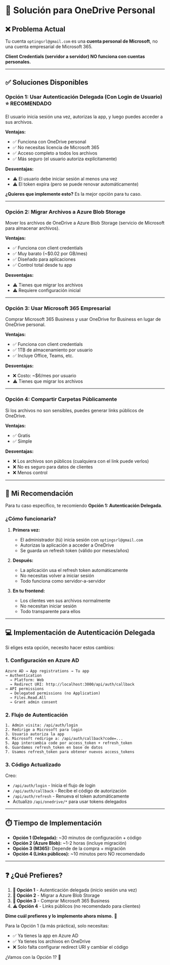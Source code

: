 # 🎯 Solución para OneDrive Personal

## ❌ Problema Actual

Tu cuenta `optingsrl@gmail.com` es una **cuenta personal de Microsoft**, no una cuenta empresarial de Microsoft 365.

**Client Credentials (servidor a servidor) NO funciona con cuentas personales.**

---

## ✅ Soluciones Disponibles

### **Opción 1: Usar Autenticación Delegada (Con Login de Usuario)** ⭐ RECOMENDADO

El usuario inicia sesión una vez, autorizas la app, y luego puedes acceder a sus archivos.

**Ventajas:**
- ✅ Funciona con OneDrive personal
- ✅ No necesitas licencia de Microsoft 365
- ✅ Acceso completo a todos los archivos
- ✅ Más seguro (el usuario autoriza explícitamente)

**Desventajas:**
- ⚠️ El usuario debe iniciar sesión al menos una vez
- ⚠️ El token expira (pero se puede renovar automáticamente)

**¿Quieres que implemente esto?** Es la mejor opción para tu caso.

---

### **Opción 2: Migrar Archivos a Azure Blob Storage**

Mover los archivos de OneDrive a Azure Blob Storage (servicio de Microsoft para almacenar archivos).

**Ventajas:**
- ✅ Funciona con client credentials
- ✅ Muy barato (~$0.02 por GB/mes)
- ✅ Diseñado para aplicaciones
- ✅ Control total desde tu app

**Desventajas:**
- ⚠️ Tienes que migrar los archivos
- ⚠️ Requiere configuración inicial

---

### **Opción 3: Usar Microsoft 365 Empresarial**

Comprar Microsoft 365 Business y usar OneDrive for Business en lugar de OneDrive personal.

**Ventajas:**
- ✅ Funciona con client credentials
- ✅ 1TB de almacenamiento por usuario
- ✅ Incluye Office, Teams, etc.

**Desventajas:**
- ❌ Costo: ~$6/mes por usuario
- ⚠️ Tienes que migrar los archivos

---

### **Opción 4: Compartir Carpetas Públicamente**

Si los archivos no son sensibles, puedes generar links públicos de OneDrive.

**Ventajas:**
- ✅ Gratis
- ✅ Simple

**Desventajas:**
- ❌ Los archivos son públicos (cualquiera con el link puede verlos)
- ❌ No es seguro para datos de clientes
- ❌ Menos control

---

## 🚀 Mi Recomendación

Para tu caso específico, te recomiendo **Opción 1: Autenticación Delegada**.

### ¿Cómo funcionaría?

1. **Primera vez:**
   - El administrador (tú) inicia sesión con `optingsrl@gmail.com`
   - Autorizas la aplicación a acceder a OneDrive
   - Se guarda un refresh token (válido por meses/años)

2. **Después:**
   - La aplicación usa el refresh token automáticamente
   - No necesitas volver a iniciar sesión
   - Todo funciona como servidor-a-servidor

3. **En tu frontend:**
   - Los clientes ven sus archivos normalmente
   - No necesitan iniciar sesión
   - Todo transparente para ellos

---

## 💻 Implementación de Autenticación Delegada

Si eliges esta opción, necesito hacer estos cambios:

### 1. Configuración en Azure AD

```
Azure AD → App registrations → Tu app
→ Authentication
  → Platform: Web
  → Redirect URI: http://localhost:3000/api/auth/callback
→ API permissions
  → Delegated permissions (no Application)
  → Files.Read.All
  → Grant admin consent
```

### 2. Flujo de Autenticación

```
1. Admin visita: /api/auth/login
2. Redirige a Microsoft para login
3. Usuario autoriza la app
4. Microsoft redirige a: /api/auth/callback?code=...
5. App intercambia code por access_token + refresh_token
6. Guardamos refresh_token en base de datos
7. Usamos refresh_token para obtener nuevos access_tokens
```

### 3. Código Actualizado

Creo:
- `/api/auth/login` - Inicia el flujo de login
- `/api/auth/callback` - Recibe el código de autorización
- `/api/auth/refresh` - Renueva el token automáticamente
- Actualizo `/api/onedrive/*` para usar tokens delegados

---

## ⏱️ Tiempo de Implementación

- **Opción 1 (Delegada):** ~30 minutos de configuración + código
- **Opción 2 (Azure Blob):** ~1-2 horas (incluye migración)
- **Opción 3 (M365):** Depende de la compra + migración
- **Opción 4 (Links públicos):** ~10 minutos pero NO recomendado

---

## ❓ ¿Qué Prefieres?

1. **🥇 Opción 1** - Autenticación delegada (inicio sesión una vez)
2. **🥈 Opción 2** - Migrar a Azure Blob Storage
3. **🥉 Opción 3** - Comprar Microsoft 365 Business
4. **⚠️ Opción 4** - Links públicos (no recomendado para clientes)

**Dime cuál prefieres y lo implemento ahora mismo.** 🚀

Para la Opción 1 (la más práctica), solo necesitas:
- ✅ Ya tienes la app en Azure AD
- ✅ Ya tienes los archivos en OneDrive
- ❌ Solo falta configurar redirect URI y cambiar el código

¿Vamos con la Opción 1? 🎯
